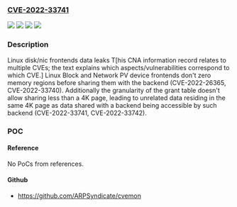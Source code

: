 ### [CVE-2022-33741](https://cve.mitre.org/cgi-bin/cvename.cgi?name=CVE-2022-33741)
![](https://img.shields.io/static/v1?label=Product&message=Linux&color=blue)
![](https://img.shields.io/static/v1?label=Product&message=xen&color=blue)
![](https://img.shields.io/static/v1?label=Version&message=&color=brightgreen)
![](https://img.shields.io/static/v1?label=Vulnerability&message=unknown&color=brightgreen)

### Description

Linux disk/nic frontends data leaks T[his CNA information record relates to multiple CVEs; the text explains which aspects/vulnerabilities correspond to which CVE.] Linux Block and Network PV device frontends don't zero memory regions before sharing them with the backend (CVE-2022-26365, CVE-2022-33740). Additionally the granularity of the grant table doesn't allow sharing less than a 4K page, leading to unrelated data residing in the same 4K page as data shared with a backend being accessible by such backend (CVE-2022-33741, CVE-2022-33742).

### POC

#### Reference
No PoCs from references.

#### Github
- https://github.com/ARPSyndicate/cvemon

